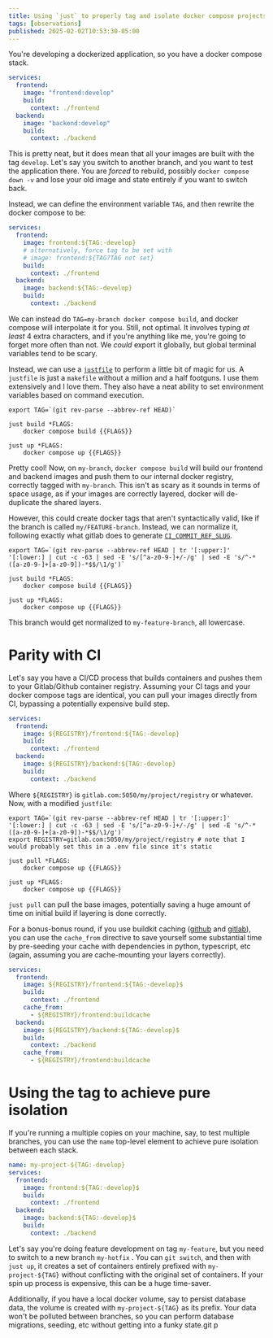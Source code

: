 ```yaml
---
title: Using `just` to properly tag and isolate docker compose projects
tags: [observations]
published: 2025-02-02T10:53:30-05:00
---
```


You're developing a dockerized application, so you have a docker compose stack.

```yaml
services:
  frontend:
    image: "frontend:develop"
    build:
      context: ./frontend
  backend:
    image: "backend:develop"
    build:
      context: ./backend
```

This is pretty neat, but it does mean that all your images are built with the tag `develop`. Let's say you switch to another branch, and you want to test the application there. You are _forced_ to rebuild, possibly `docker compose down -v` and lose your old image and state entirely if you want to switch back.

Instead, we can define the environment variable `TAG`, and then rewrite the docker compose to be:

```yaml
services:
  frontend:
    image: frontend:${TAG:-develop}
    # alternatively, force tag to be set with
    # image: frontend:${TAG?TAG not set}
    build:
      context: ./frontend
  backend:
    image: backend:${TAG:-develop}
    build:
      context: ./backend
```

We can instead do `TAG=my-branch docker compose build`, and docker compose will interpolate it for you. Still, not optimal. It involves typing _at least_ 4 extra characters, and if you're anything like me, you're going to forget more often than not. We _could_ export it globally, but global terminal variables tend to be scary.

Instead, we can use a [`justfile`](https://just.systems/man/en/) to perform a little bit of magic for us. A `justfile` is just a `makefile` without a million and a half footguns. I use them extensively and I love them. They also have a neat ability to set environment variables based on command execution.

```just
export TAG=`(git rev-parse --abbrev-ref HEAD)`

just build *FLAGS:
    docker compose build {{FLAGS}}

just up *FLAGS:
    docker compose up {{FLAGS}}
```

Pretty cool! Now, on `my-branch`, `docker compose build` will build our frontend and backend images and push them to our internal docker registry, correctly tagged with `my-branch`. This isn't as scary as it sounds in terms of space usage, as if your images are correctly layered, docker will de-duplicate the shared layers.

However, this could create docker tags that aren't syntactically valid, like if the branch is called `my/FEATURE-branch`. Instead, we can normalize it, following exactly what gitlab does to generate [`CI_COMMIT_REF_SLUG`](https://gitlab.com/gitlab-org/gitlab-runner/-/blame/af6932352f8ed15d1a6d9c786399607bc6be2c2d/Makefile.build.mk?page=1#L25).

```just
export TAG=`(git rev-parse --abbrev-ref HEAD | tr '[:upper:]' '[:lower:] | cut -c -63 | sed -E 's/[^a-z0-9-]+/-/g' | sed -E 's/^-*([a-z0-9-]+[a-z0-9])-*$$/\1/g')`

just build *FLAGS:
    docker compose build {{FLAGS}}

just up *FLAGS:
    docker compose up {{FLAGS}}
```

This branch would get normalized to `my-feature-branch`, all lowercase.

# Parity with CI

Let's say you have a CI/CD process that builds containers and pushes them to your Gitlab/Github container registry. Assuming your CI tags and your docker compose tags are identical, you can pull your images directly from CI, bypassing a potentially expensive build step.

```yaml
services:
  frontend:
    image: ${REGISTRY}/frontend:${TAG:-develop}
    build:
      context: ./frontend
  backend:
    image: ${REGISTRY}/backend:${TAG:-develop}
    build:
      context: ./backend
```

Where `${REGISTRY}` is `gitlab.com:5050/my/project/registry` or whatever. Now, with a modified `justfile`:

```just
export TAG=`(git rev-parse --abbrev-ref HEAD | tr '[:upper:]' '[:lower:] | cut -c -63 | sed -E 's/[^a-z0-9-]+/-/g' | sed -E 's/^-*([a-z0-9-]+[a-z0-9])-*$$/\1/g')`
export REGISTRY=gitlab.com:5050/my/project/registry # note that I would probably set this in a .env file since it's static

just pull *FLAGS:
    docker compose up {{FLAGS}}

just up *FLAGS:
    docker compose up {{FLAGS}}
```

`just pull` can pull the base images, potentially saving a huge amount of time on initial build if layering is done correctly.

For a bonus-bonus round, if you use buildkit caching ([github](https://docs.docker.com/build/ci/github-actions/cache/) and [gitlab](https://docs.gitlab.com/ee/ci/docker/docker_layer_caching.html)), you can use the `cache_from` directive to save yourself some substantial time by pre-seeding your cache with dependencies in python, typescript, etc (again, assuming you are cache-mounting your layers correctly).

```yaml
services:
  frontend:
    image: ${REGISTRY}/frontend:${TAG:-develop}$
    build:
      context: ./frontend
    cache_from:
      - ${REGISTRY}/frontend:buildcache
  backend:
    image: ${REGISTRY}/backend:${TAG:-develop}$
    build:
      context: ./backend
    cache_from:
      - ${REGISTRY}/frontend:buildcache
```

# Using the tag to achieve pure isolation

If you're running a multiple copies on your machine, say, to test multiple branches, you can use the `name` top-level element to achieve pure isolation between each stack.

```yaml
name: my-project-${TAG:-develop}
services:
  frontend:
    image: frontend:${TAG:-develop}$
    build:
      context: ./frontend
  backend:
    image: backend:${TAG:-develop}$
    build:
      context: ./backend
```

Let's say you're doing feature development on tag `my-feature`, but you need to switch to a new branch `my-hotfix` . You can `git switch`, and then with `just up`, it creates a set of containers entirely prefixed with `my-project-${TAG}` without conflicting with the original set of containers. If your spin up process is expensive, this can be a huge time-saver.

Additionally, if you have a local docker volume, say to persist database data, the volume is created with `my-project-${TAG}` as its prefix. Your data won't be polluted between branches, so you can perform database migrations, seeding, etc without getting into a funky state.git p
